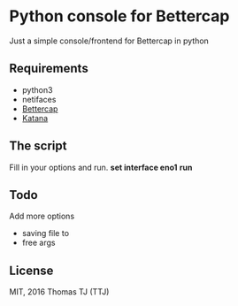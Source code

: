 Python console for Bettercap
============================

Just a simple console/frontend for Bettercap in python

## Requirements
* python3
* netifaces
* [Bettercap](http://bettercap.org/)
* [Katana](https://github.com/PowerScript/Katana)

## The script
 Fill in your options and run.
 **set interface eno1**
 **run**
 
## Todo
 Add more options
 * saving file to
 * free args

License
-------

MIT, 2016 Thomas TJ (TTJ)

